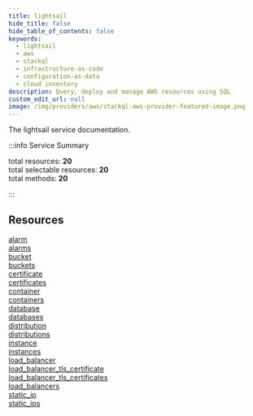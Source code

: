 ```yaml
---
title: lightsail
hide_title: false
hide_table_of_contents: false
keywords:
  - lightsail
  - aws
  - stackql
  - infrastructure-as-code
  - configuration-as-data
  - cloud inventory
description: Query, deploy and manage AWS resources using SQL
custom_edit_url: null
image: /img/providers/aws/stackql-aws-provider-featured-image.png
---
```


The lightsail service documentation.

:::info Service Summary

<div class="row">
<div class="providerDocColumn">
<span>total resources:&nbsp;<b>20</b></span><br />
<span>total selectable resources:&nbsp;<b>20</b></span><br />
<span>total methods:&nbsp;<b>20</b></span><br />
</div>
</div>

:::

## Resources
<div class="row">
<div class="providerDocColumn">
<a href="/providers/aws/lightsail/alarm/">alarm</a><br />
<a href="/providers/aws/lightsail/alarms/">alarms</a><br />
<a href="/providers/aws/lightsail/bucket/">bucket</a><br />
<a href="/providers/aws/lightsail/buckets/">buckets</a><br />
<a href="/providers/aws/lightsail/certificate/">certificate</a><br />
<a href="/providers/aws/lightsail/certificates/">certificates</a><br />
<a href="/providers/aws/lightsail/container/">container</a><br />
<a href="/providers/aws/lightsail/containers/">containers</a><br />
<a href="/providers/aws/lightsail/database/">database</a><br />
<a href="/providers/aws/lightsail/databases/">databases</a>
</div>
<div class="providerDocColumn">
<a href="/providers/aws/lightsail/distribution/">distribution</a><br />
<a href="/providers/aws/lightsail/distributions/">distributions</a><br />
<a href="/providers/aws/lightsail/instance/">instance</a><br />
<a href="/providers/aws/lightsail/instances/">instances</a><br />
<a href="/providers/aws/lightsail/load_balancer/">load_balancer</a><br />
<a href="/providers/aws/lightsail/load_balancer_tls_certificate/">load_balancer_tls_certificate</a><br />
<a href="/providers/aws/lightsail/load_balancer_tls_certificates/">load_balancer_tls_certificates</a><br />
<a href="/providers/aws/lightsail/load_balancers/">load_balancers</a><br />
<a href="/providers/aws/lightsail/static_ip/">static_ip</a><br />
<a href="/providers/aws/lightsail/static_ips/">static_ips</a>
</div>
</div>